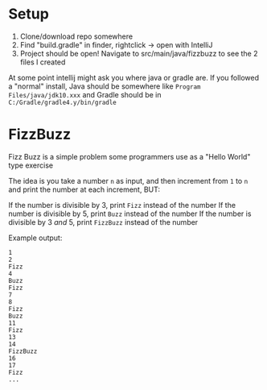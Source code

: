 # Setup
1. Clone/download repo somewhere
2. Find "build.gradle" in finder, rightclick -> open with IntelliJ
3. Project should be open! Navigate to src/main/java/fizzbuzz to see the 2 files I created

At some point intellij might ask you where java or gradle are. If you followed a "normal" install, Java should be somewhere like `Program Files/java/jdk10.xxx` and Gradle should be in `C:/Gradle/gradle4.y/bin/gradle`

# FizzBuzz
Fizz Buzz is a simple problem some programmers use as a "Hello World" type exercise

The idea is you take a number `n` as input, and then increment from `1` to `n` and print the number at each increment, BUT:

If the number is divisible by 3, print `Fizz` instead of the number
If the number is divisible by 5, print `Buzz` instead of the number
If the number is divisible by 3 _and_ 5, print `FizzBuzz` instead of the number

Example output:
```
1
2
Fizz
4
Buzz
Fizz
7
8
Fizz
Buzz
11
Fizz
13
14
FizzBuzz
16
17
Fizz
...
```

